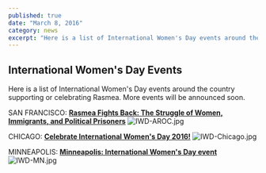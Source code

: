```yaml
---
published: true
date: "March 8, 2016"
category: news
excerpt: "Here is a list of International Women's Day events around the country supporting or celebrating Rasmea."
---
```



## International Women's Day Events

Here is a list of International Women's Day events around the country supporting or celebrating Rasmea. More events will be announced soon.

SAN FRANCISCO:
**[Rasmea Fights Back: The Struggle of Women, Immigrants, and Political Prisoners](https://www.facebook.com/events/964191720354093/)**
![IWD-AROC.jpg]({{site.baseurl}}/assets/img/IWD-AROC.jpg)

CHICAGO:
**[Celebrate International Women's Day 2016!](https://www.facebook.com/events/694389607370561/)**
![IWD-Chicago.jpg]({{site.baseurl}}/assets/img/IWD-Chicago.jpg)

MINNEAPOLIS:
[**Minneapolis: International Women's Day event**](https://www.facebook.com/events/1105663326133418/)
![IWD-MN.jpg]({{site.baseurl}}/assets/img/IWD-MN.jpg)